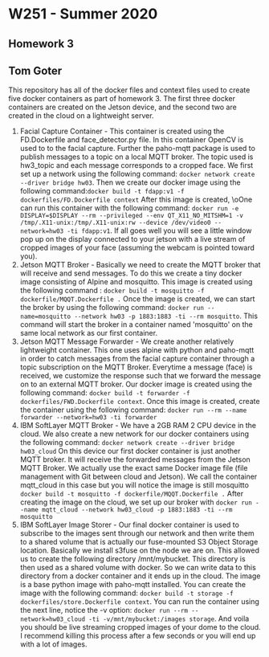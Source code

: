 # W251 - Summer 2020
## Homework 3
## Tom Goter

This repository has all of the docker files and context files used to create five docker containers as part of homework 3. The first three docker containers are created on the Jetson device, and the second two are created in the cloud on a lightweight server. 

1. Facial Capture Container - This container is created using the FD.Dockerfile and face_detector.py file. In this container OpenCV is used to to the facial capture. Further the paho-mqtt package is used to publish messages to a topic on a local MQTT broker. The topic used is hw3_topic and each message corresponds to a cropped face. We first set up a network using the following command: `docker network create --driver bridge hw03`. Then we create our docker image using the following command:`docker build -t fdapp:v1 -f dockerfiles/FD.Dockerfile context` After this image is created, \oOne can run this container with the following command: `docker run -e DISPLAY=$DISPLAY --rm --privileged --env QT_X11_NO_MITSHM=1 -v /tmp/.X11-unix:/tmp/.X11-unix:rw --device /dev/video0 --network=hw03 -ti fdapp:v1`. If all goes well you will see a little window pop up on the display connected to your jetson with a live stream of cropped images of your face (assuming the webcam is pointed toward you).
2. Jetson MQTT Broker - Basically we need to create the MQTT broker that will receive and send messages. To do this we create a tiny docker image consisting of Alpine and mosquitto. This image is created using the following command : `docker build -t mosquitto -f dockerfile/MQQT.Dockerfile .` Once the image is created, we can start the broker by using the following command: `docker run --name=mosquitto --network hw03 -p 1883:1883 -ti --rm mosquitto`. This command will start the broker in a container named 'mosquitto' on the same local network as our first container. 
3. Jetson MQTT Message Forwarder - We create another relatively lightweight container. This one uses alpine with python and paho-mqtt in order to catch messages from the facial capture container through a topic subscription on the MQTT Broker. Everytime a message (face) is received, we customize the response such that we forward the message on to an external MQTT broker. Our docker image is created using the following command: `docker build -t forwarder -f dockerfiles/FWD.Dockerfile context`. Once this image is created, create the container using the following command: `docker run --rm --name forwarder --network=hw03 -ti forwarder`
4. IBM SoftLayer MQTT Broker - We have a 2GB RAM 2 CPU device in the cloud. We also create a new network for our docker containers using the following command: `docker network create --driver bridge hw03_cloud` On this device our first docker container is just another MQTT broker. It will receive the forwarded messages from the Jetson MQTT Broker. We actually use the exact same Docker image file (file management with Git between cloud and Jetson). We call the container mqtt_cloud in this case but you will notice the image is still mosquitto `docker build -t mosquitto -f dockerfile/MQQT.Dockerfile .` After creating the image on the cloud, we set up our broker with `docker run --name mqtt_cloud --network hw03_cloud -p 1883:1883 -ti --rm mosquitto`
5. IBM SoftLayer Image Storer - Our final docker container is used to subscribe to the images sent through our network and then write them to a shared volume that is actually our fuse-mounted S3 Object Storage location. Basically we install s3fuse on the node we are on. This allowed us to create the following directory /mnt/mybucket. This directory is then used as a shared volume with docker. So we can write data to this directory from a docker container and it ends up in the cloud. The image is a base python image with paho-mqtt installed. You can create the image with the following command: `docker build -t storage -f dockerfiles/store.Dockerfile context`. You can run the container using the next line, notice the -v option: `docker run --rm --network=hw03_cloud -ti -v/mnt/mybucket:/images storage`. And voila you should be live streaming cropped images of your dome to the cloud. I recommend killing this process after a few seconds or you will end up with a lot of images.
